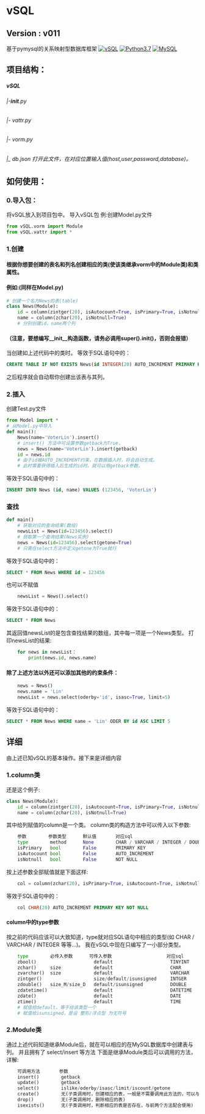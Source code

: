 # vSQL
## Version : v011
基于pymysql的关系映射型数据库框架
[![vSQL](https://github.com/VoterLin/vSQL)](https://github.com/VoterLin/vSQL/)
[![Python3.7](https://www.mysql.com)](https://pypi.python.org/pypi/pubnub/)
[![MySQL](https://www.python.org)](https://www.python.org)

## 项目结构：

##### vSQL
###### |-__init__.py
###### |- vattr.py
###### |- vorm.py
###### |_ db.json 打开此文件，在对应位置输入值(host,user,password,database)。


## 如何使用：
### 0.导入包：
  将vSQL放入到项目包中。
  导入vSQL包
  例:创建Model.py文件
```python
from vSQL.vorm import Module
from vSQL.vattr import *
```
### 1.创建
####  根据你想要创建的表名和列名创建相应的类(使该类继承vorm中的Module类)和类属性。
####  例如:(同样在Model.py)
```python
# 创建一个名为News的表(table)
class News(Module):
    id = column(zintger(20), isAutocount=True, isPrimary=True, isNotnull=True)
    name = column(zchar(20), isNotnull=True)
    # 分别创建id，name两个列
```
#### （注意，要想编写__init__构造函数，请务必调用super().__init__()，否则会报错）
  当创建如上述代码中的类时。
  等效于SQL语句中的：
```sql
CREATE TABLE IF NOT EXISTS News(id INTEGER(20) AUTO_INCREMENT PRIMARY KEY NOT NULL, name CHAR(20) NOT NULL)
```
  之后程序就会自动帮你创建出该表与其列。
### 2.插入
  创建Test.py文件
```python
from Model import *
# 从Model.py中导入
def main():
    News(name='VoterLin').insert()
    # insert() 方法中可设置参数getback为True，
    news = News(name='VoterLin').insert(getback)
    id = news.id
    # 由于id被AUTO_INCREMENT约束，在数据插入时，将会自动生成。
    # 此时需要获得插入后生成的id时。就可以用getback参数。
```
  等效于SQL语句中的：
```sql
INSERT INTO News (id, name) VALUES (123456, 'VoterLin')
```
### 查找
```python
def main()
    # 获取对应的查询结果(数组)
    newsList = News(id=123456).select()
    # 获取第一个查询结果(News实例)
    news = News(id=123456).select(getone=True)
    # 只需在select方法中定义getone为True就行
```
  等效于SQL语句中的：
```sql
SELECT * FROM News WHERE id = 123456
```
  也可以不赋值
```python
    newsList = News().select()
```
  等效于SQL语句中的：
```sql
SELECT * FROM News
```
  其返回值newsList的是包含查找结果的数组，其中每一项是一个News类型。
  打印newsList的结果:
```python
    for news in newsList：
        print(news.id, news.name)
```
#### 除了上述方法以外还可以添加其他的约束条件：
```python
    news = News()
    news.name = 'Lin'
    newsList = news.select(oderby='id', isasc=True, limit=5)
```
  等效于SQL语句中的：
```sql
SELECT * FROM News WHERE name = 'Lin' ODER BY id ASC LIMIT 5
```
## 详细
  由上述已知vSQL的基本操作。接下来是详细内容
### 1.column类
  还是这个例子:
```python
class News(Module):
    id = column(zintger(20), isAutocount=True, isPrimary=True, isNotnull=True)
    name = column(zchar(20), isNotnull=True)
```
  其中给列赋值的column是一个类。
  column类的构造方法中可以传入以下参数:

```python
    参数        参数类型      默认值       对应sql
    type        method      None        CHAR / VARCHAR / INTEGER / DOUBLE / DATETIME / DATE / TIME
    isPrimary   bool        False       PRIMARY KEY
    isAutocount bool        False       AUTO_INCREMENT
    isNotnull   bool        False       NOT NULL
```
  按上述参数全部赋值就是下面这样:
```python
    col = column(zchar(20), isPrimary=True, isAutocount=True, isNotnull=True)
```
  等效于SQL语句中的：
```sql
    col CHAR(20) AUTO_INCREMENT PRIMARY KEY NOT NULL
```
#### column中的type参数
  按之前的代码应该可以大致知道，type就对应SQL语句中相应的类型(如 CHAR / VARCHAR / INTEGER 等等...)。
  我在vSQL中现在只编写了一小部分类型。
```python
    type        必传入参数      可传入参数                    对应sql
    zbool()                     default                     TINYINT
    zchar()     size            default                     CHAR
    zvarchar()  size            default                     VARCHAR
    zintger()                   size/default/isunsigned     INTGER
    zdouble()   size_M/size_D   default/isunsigned          DOUBLE
    zdatetime()                 default                     DATETIME
    zdate()                     default                     DATE
    ztime()                     default                     TIME
    # 赋值给default，等于给该类型一个
    # 赋值给isunsigned，是设 整形/浮点型 为无符号
```
### 2.Module类
  通过上述代码知道继承Module后，就在可以相应的在MySQL数据库中创建表与列。
  并且拥有了 select/insert 等方法
  下面是继承Module类后可以调用的方法，详解:
```python
    可调用方法       参数
    insert()        getback
    update()        getback
    select()        islike/oderby/isasc/limit/iscount/getone
    create()        无(子类调用时，创建相应的表，一般是不需要调用此方法的，可以与drop()配合使用)
    drop()          无(子类调用时，删除相应的表)
    isexists()      无(子类调用时，判断相应的表是否存在，与前两个方法配合使用)
```
